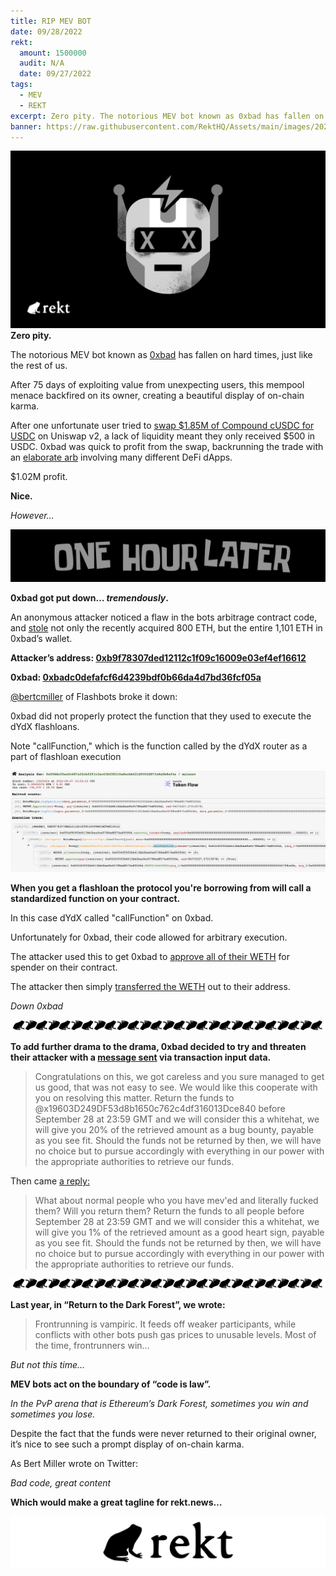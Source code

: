 ```yaml
---
title: RIP MEV BOT
date: 09/28/2022
rekt:
  amount: 1500000
  audit: N/A
  date: 09/27/2022
tags:
  - MEV
  - REKT
excerpt: Zero pity. The notorious MEV bot known as 0xbad has fallen on hard times, just like the rest of us. After 75 days of exploiting value from unexpecting users, this mempool menace backfired on its owner, creating a beautiful display of on-chain karma.
banner: https://raw.githubusercontent.com/RektHQ/Assets/main/images/2022/09/ripmev-header.png
---
```

![](https://raw.githubusercontent.com/RektHQ/Assets/main/images/2022/09/ripmev-header.png) 
**Zero pity.**

The notorious MEV bot known as [0xbad](https://etherscan.io/address/0xbadc0defafcf6d4239bdf0b66da4d7bd36fcf05a) has fallen on hard times, just like the rest of us.

After 75 days of exploiting value from unexpecting users, this mempool menace backfired on its owner, creating a beautiful display of on-chain karma.

After one unfortunate user tried to [swap $1.85M of Compound cUSDC for USDC](https://etherscan.io/tx/0x96a129768ec66fd7d65114bf182f4e173bf0b73a44219adaf71f01381a3d0143) on Uniswap v2, a lack of liquidity meant they only received $500 in USDC. 0xbad was quick to profit from the swap, backrunning the trade with an [elaborate arb](https://etherscan.io/tx/0x2a615005a63785284f11a4c5cb803d1935d34e358c10a3b4d76398d2e7bb2f9d) involving many different DeFi dApps.

$1.02M profit.

**Nice.**

*However…*

![](https://raw.githubusercontent.com/RektHQ/Assets/main/images/2022/09/ripmev-hour.png) 

**0xbad got put down… _tremendously_.**

An anonymous attacker noticed a flaw in the bots arbitrage contract code, and [stole](https://etherscan.io/tx/0x631d206d49b930029197e5e57bbbb9a4da2eb00993560c77104cd9f4ae2d1a98) not only the recently acquired 800 ETH, but the entire 1,101 ETH in 0xbad’s wallet.  

**Attacker’s address: [0xb9f78307ded12112c1f09c16009e03ef4ef16612](https://etherscan.io/address/0xb9f78307ded12112c1f09c16009e03ef4ef16612)**

**0xbad: [0xbadc0defafcf6d4239bdf0b66da4d7bd36fcf05a](https://etherscan.io/address/0xbadc0defafcf6d4239bdf0b66da4d7bd36fcf05a)**  

[@bertcmiller](https://twitter.com/bertcmiller/status/1574852628030361609?s=20&t=UMyyYEHWlz88vonCknKWUA) of Flashbots broke it down:

0xbad did not properly protect the function that they used to execute the dYdX flashloans.

Note "callFunction," which is the function called by the dYdX router as a part of flashloan execution

![](https://raw.githubusercontent.com/RektHQ/Assets/main/images/2022/09/ripmev-code.png) 

**When you get a flashloan the protocol you're borrowing from will call a standardized function on your contract.**  

In this case dYdX called "callFunction" on 0xbad.

Unfortunately for 0xbad, their code allowed for arbitrary execution.  

The attacker used this to get 0xbad to [approve all of their WETH](https://etherscan.io/tx/0x59ddcf5ee5c687af2cbf291c3ac63bf28316a8ecbb621d9f62d07fa8a5b8ef4e) for spender on their contract.

The attacker then simply [transferred the WETH](https://etherscan.io/tx/0x631d206d49b930029197e5e57bbbb9a4da2eb00993560c77104cd9f4ae2d1a98) out to their address.

_Down 0xbad_

![](https://raw.githubusercontent.com/RektHQ/Assets/main/images/2021/03/rekt-linebreak.png) 

**To add further drama to the drama, 0xbad decided to try and threaten their attacker with a [message sent](https://etherscan.io/tx/0x6352ab3619bf078efd19272fc425fefd19e0e9081ce0019a72afadf2ff0a2c41) via transaction input data.**

>Congratulations on this, we got careless and you sure managed to get us good, that was not easy to see. We would like this cooperate with you on resolving this matter. Return the funds to @x19603D249DF53d8b1650c762c4df316013Dce840 before September 28 at 23:59 GMT and we will consider this a whitehat, we will give you 20% of the retrieved amount as a bug bounty, payable as you see fit. Should the funds not be returned by then, we will have no choice but to pursue accordingly with everything in our power with the appropriate authorities to retrieve our funds.

Then came [a reply:](https://etherscan.io/tx/0x56f3ec870a8a76498d40436d6eb6784ee006d3209907c9a20279f7ab35a9a65e)

>What about normal people who you have mev'ed and literally fucked them? Will you return them? Return the funds to all people before September 28 at 23:59 GMT and we will consider this a whitehat, we will give you 1% of the retrieved amount as a good heart sign, payable as you see fit. Should the funds not be returned by then, we will have no choice but to pursue accordingly with everything in our power with the appropriate authorities to retrieve our funds.

![](https://raw.githubusercontent.com/RektHQ/Assets/main/images/2021/03/rekt-linebreak.png) 

**Last year, in “Return to the Dark Forest”, we wrote:** 

>Frontrunning is vampiric. It feeds off weaker participants, while conflicts with other bots push gas prices to unusable levels. Most of the time, frontrunners win…

_But not this time…_

**MEV bots act on the boundary of “code is law”.** 

_In the PvP arena that is Ethereum’s Dark Forest, sometimes you win and sometimes you lose._

Despite the fact that the funds were never returned to their original owner, it’s nice to see such a prompt display of on-chain karma.

As Bert Miller wrote on Twitter:

_Bad code, great content_

**Which would make a great tagline for rekt.news…**

![](https://raw.githubusercontent.com/RektHQ/Assets/main/images/2021/08/rekt-outline-conc.png)

